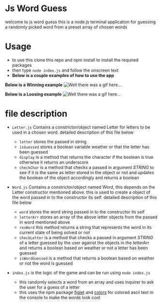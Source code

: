 # Js Word Guess

welcome to js word guess this is a node.js terminal application for guessing a randomly picked word from a preset array of chosen words

# Usage

- to use this clone this repo and npm install to install the required packages
- then type `node index.js` and follow the onscreen text
- <strong>Below is a couple examples of how to use the app</strong>

<strong>Below is a Winning example</strong>
![Well there was a gif here...](https://i.imgur.com/vq9nhce.gif)

<strong>Below is a Loosing example</strong>
![Well there was a gif here...](https://i.imgur.com/UIjSCwM.gif)

# file description

- `Letter.js` Contains a constrictor/object named Letter for letters to be used in a chosen word. detailed description of this file below

  - `letter` stores the passed in string
  - `isGuessed` stores a boolean variable weather or that the letter has been guessed
  - `display` is a method that returns the character if the boolean is true otherwise it returns an underscore
  - `checkChar` is a method that checks a passed in argument _STRING_ to see if it is the same as letter stored in the object or not and updates the boolean of the object accordingly and returns a boolean

- `Word.js` Contains a constrictor/object named Word, this depends on the Letter constructor mentioned above. this is used to create a object of the word passed in to the constructor its self. detailed description of this file below

  - `word` stores the word string passed in to the constructor its self
  - `letterArr` stores an array of the above letter objects from the passed in word mentioned above
  - `resWord` this method returns a string that represents the word in its current state of being solved or not
  - `checkLetter` is a method that checks a passed in argument _STRING_ of a letter guessed by the user against the objects in the letterArr and returns a boolean based on weather or not a letter has been guessed
  - `isWordGuessed` is a method that returns a boolean based on weather or not the word is guessed

- `index.js` is the logic of the game and can be run using `node index.js`
  - this randomly selects a word from an array and uses inquirer to ask the user for a guess of a letter
  - this uses the npm package [figlet](https://www.npmjs.com/package/figlet) and [colors](https://www.npmjs.com/package/colors) for colored ascii text in the console to make the words look cool
